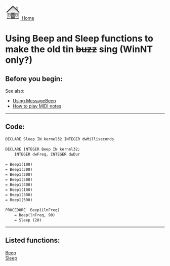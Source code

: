 [<img src="../images/home.png"> Home ](https://github.com/VFPX/Win32API)  

# Using Beep and Sleep functions to make the old tin <s>buzz</s> sing (WinNT only?)

## Before you begin:
See also:

* [Using MessageBeep](sample_037.md)  
* [How to play MIDI notes](sample_537.md)  
  
***  


## Code:
```foxpro  
DECLARE Sleep IN kernel32 INTEGER dwMilliseconds

DECLARE INTEGER Beep IN kernel32;
	INTEGER dwFreq, INTEGER dwDur

= Beep1(100)
= Beep1(300)
= Beep1(200)
= Beep1(300)
= Beep1(400)
= Beep1(100)
= Beep1(300)
= Beep1(500)

PROCEDURE  Beep1(lnFreq)
	= Beep(lnFreq, 90)
	= Sleep (20)  
```  
***  


## Listed functions:
[Beep](../libraries/kernel32/Beep.md)  
[Sleep](../libraries/kernel32/Sleep.md)  
